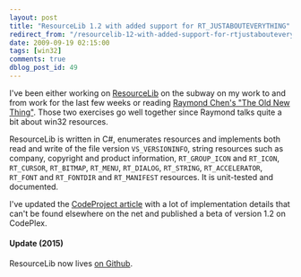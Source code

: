 ```yaml
---
layout: post
title: "ResourceLib 1.2 with added support for RT_JUSTABOUTEVERYTHING"
redirect_from: "/resourcelib-12-with-added-support-for-rtjustabouteverything/"
date: 2009-09-19 02:15:00
tags: [win32]
comments: true
dblog_post_id: 49
---
```

I've been either working on [ResourceLib](https://github.com/resourcelib/resourcelib) on the subway on my work to and from work for the last few weeks or reading [Raymond Chen's "The Old New Thing"](http://www.amazon.com/Old-New-Thing-Development-Throughout/dp/0321440307). Those two exercises go well together since Raymond talks quite a bit about win32 resources.

ResourceLib is written in C#, enumerates resources and implements both read and write of the file version `VS_VERSIONINFO`, string resources such as company, copyright and product information, `RT_GROUP_ICON` and `RT_ICON`, `RT_CURSOR`, `RT_BITMAP`, `RT_MENU`, `RT_DIALOG`, `RT_STRING`, `RT_ACCELERATOR`, `RT_FONT` and `RT_FONTDIR` and `RT_MANIFEST` resources. It is unit-tested and documented.

I've updated the [CodeProject article](http://www.codeproject.com/KB/library/ResourceLib.aspx) with a lot of implementation details that can't be found elsewhere on the net and published a beta of version 1.2 on CodePlex.

#### Update (2015)

ResourceLib now lives [on Github](https://github.com/dblock/resourcelib).
